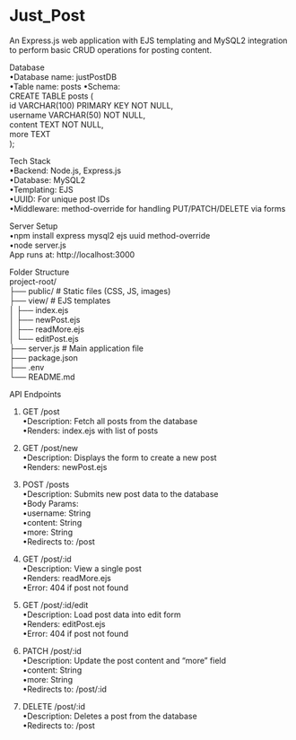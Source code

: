 # Just_Post
An Express.js web application with EJS templating and MySQL2 integration to perform basic CRUD operations for posting content.  
  
Database  
	•Database name: justPostDB  
	•Table name: posts
	•Schema:  
           CREATE TABLE posts (  
           id VARCHAR(100) PRIMARY KEY NOT NULL,  
           username VARCHAR(50) NOT NULL,  
           content TEXT NOT NULL,  
           more TEXT  
           );  
  
Tech Stack  
	•Backend: Node.js, Express.js  
	•Database: MySQL2  
	•Templating: EJS  
	•UUID: For unique post IDs  
	•Middleware: method-override for handling PUT/PATCH/DELETE via forms  
   
Server Setup  
 •npm install express mysql2 ejs uuid method-override  
 •node server.js  
App runs at: http://localhost:3000  
  
Folder Structure  
project-root/  
├── public/           # Static files (CSS, JS, images)  
├── view/             # EJS templates  
│   ├── index.ejs  
│   ├── newPost.ejs  
│   ├── readMore.ejs  
│   └── editPost.ejs  
├── server.js         # Main application file  
├── package.json  
├── .env  
└── README.md  
  
API Endpoints  
  
1. GET /post  
•Description: Fetch all posts from the database  
•Renders: index.ejs with list of posts  
  
2. GET /post/new  
•Description: Displays the form to create a new post  
•Renders: newPost.ejs  
  
3. POST /posts  
•Description: Submits new post data to the database  
•Body Params:  
•username: String  
•content: String  
•more: String  
•Redirects to: /post  
  
4. GET /post/:id  
•Description: View a single post  
•Renders: readMore.ejs  
•Error: 404 if post not found  
  
5. GET /post/:id/edit  
•Description: Load post data into edit form  
•Renders: editPost.ejs  
•Error: 404 if post not found  
  
6. PATCH /post/:id  
•Description: Update the post content and “more” field  
•content: String  
•more: String  
•Redirects to: /post/:id
  
8. DELETE /post/:id  
•Description: Deletes a post from the database  
•Redirects to: /post  
